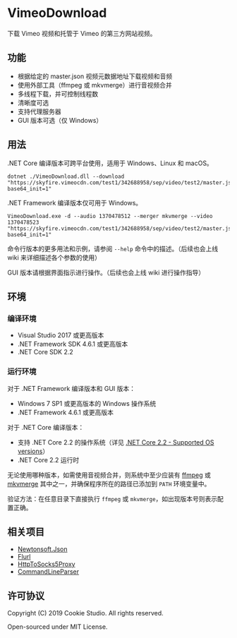 # VimeoDownload
下载 Vimeo 视频和托管于 Vimeo 的第三方网站视频。

## 功能
 - 根据给定的 master.json 视频元数据地址下载视频和音频
 - 使用外部工具（ffmpeg 或 mkvmerge）进行音视频合并
 - 多线程下载，并可控制线程数
 - 清晰度可选
 - 支持代理服务器
 - GUI 版本可选（仅 Windows）

## 用法
.NET Core 编译版本可跨平台使用，适用于 Windows、Linux 和 macOS。
``` dos
dotnet ./VimeoDownload.dll --download "https://skyfire.vimeocdn.com/test1/342688958/sep/video/test2/master.json?base64_init=1"
```
.NET Framework 编译版本仅可用于 Windows。
``` dos
VimeoDownload.exe -d --audio 1370478512 --merger mkvmerge --video 1370478523 "https://skyfire.vimeocdn.com/test1/342688958/sep/video/test2/master.json?base64_init=1"
```
命令行版本的更多用法和示例，请参阅 `--help` 命令中的描述。（后续也会上线 wiki 来详细描述各个参数的使用）

GUI 版本请根据界面指示进行操作。（后续也会上线 wiki 进行操作指导）

## 环境
### 编译环境
 - Visual Studio 2017 或更高版本
 - .NET Framework SDK 4.6.1 或更高版本
 - .NET Core SDK 2.2

### 运行环境
对于 .NET Framework 编译版本和 GUI 版本：
 - Windows 7 SP1 或更高版本的 Windows 操作系统
 - .NET Framework 4.6.1 或更高版本

对于 .NET Core 编译版本：
 - 支持 .NET Core 2.2 的操作系统（详见 [.NET Core 2.2 - Supported OS versions](https://github.com/dotnet/core/blob/master/release-notes/2.2/2.2-supported-os.md)）
 - .NET Core 2.2 运行时

无论使用哪种版本，如需使用音视频合并，则系统中至少应装有 [ffmpeg](https://ffmpeg.org/) 或 [mkvmerge](https://mkvtoolnix.download/) 其中之一，并确保程序所在的路径已添加到 `PATH` 环境变量中。

验证方法：在任意目录下直接执行 `ffmpeg` 或 `mkvmerge`，如出现版本号则表示配置正确。

## 相关项目
 - [Newtonsoft.Json](https://github.com/JamesNK/Newtonsoft.Json)
 - [Flurl](https://github.com/tmenier/Flurl)
 - [HttpToSocks5Proxy](https://github.com/MihaZupan/HttpToSocks5Proxy)
 - [CommandLineParser](https://github.com/commandlineparser/commandline)

## 许可协议
Copyright (C) 2019 Cookie Studio. All rights reserved.

Open-sourced under MIT License.
